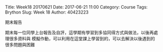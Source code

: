Title: Week18 20170621 
Date: 2017-06-21 11:00
Category: Course
Tags: Brython
Slug: Week 18
Author: 40423223

期末報告

<!-- PELICAN_END_SUMMARY -->

期末每一位同學上台報告及自評，這學期有學習到多協同得方式與做法，以後再處理很多資料與
模擬作動，可以利用在這堂課上學習到的，可以去解決以後遇到的很多問題與困難








